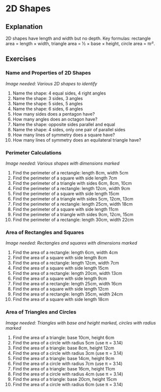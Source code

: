 # 2D Shapes

## Explanation
2D shapes have length and width but no depth. Key formulas: rectangle area = length × width, triangle area = ½ × base × height, circle area = πr².

## Exercises

### Name and Properties of 2D Shapes
*Image needed: Various 2D shapes to identify*
1. Name the shape: 4 equal sides, 4 right angles
2. Name the shape: 3 sides, 3 angles
3. Name the shape: 5 sides, 5 angles
4. Name the shape: 6 sides, 6 angles
5. How many sides does a pentagon have?
6. How many angles does an octagon have?
7. Name the shape: opposite sides parallel and equal
8. Name the shape: 4 sides, only one pair of parallel sides
9. How many lines of symmetry does a square have?
10. How many lines of symmetry does an equilateral triangle have?

### Perimeter Calculations
*Image needed: Various shapes with dimensions marked*
1. Find the perimeter of a rectangle: length 8cm, width 5cm
2. Find the perimeter of a square with side length 7cm
3. Find the perimeter of a triangle with sides 6cm, 8cm, 10cm
4. Find the perimeter of a rectangle: length 12cm, width 9cm
5. Find the perimeter of a square with side length 15cm
6. Find the perimeter of a triangle with sides 5cm, 12cm, 13cm
7. Find the perimeter of a rectangle: length 25cm, width 18cm
8. Find the perimeter of a square with side length 11cm
9. Find the perimeter of a triangle with sides 9cm, 12cm, 15cm
10. Find the perimeter of a rectangle: length 30cm, width 22cm

### Area of Rectangles and Squares
*Image needed: Rectangles and squares with dimensions marked*
1. Find the area of a rectangle: length 6cm, width 4cm
2. Find the area of a square with side length 8cm
3. Find the area of a rectangle: length 12cm, width 7cm
4. Find the area of a square with side length 15cm
5. Find the area of a rectangle: length 20cm, width 13cm
6. Find the area of a square with side length 9cm
7. Find the area of a rectangle: length 25cm, width 16cm
8. Find the area of a square with side length 12cm
9. Find the area of a rectangle: length 35cm, width 24cm
10. Find the area of a square with side length 18cm

### Area of Triangles and Circles
*Image needed: Triangles with base and height marked, circles with radius marked*
1. Find the area of a triangle: base 10cm, height 6cm
2. Find the area of a circle with radius 5cm (use π = 3.14)
3. Find the area of a triangle: base 8cm, height 12cm
4. Find the area of a circle with radius 3cm (use π = 3.14)
5. Find the area of a triangle: base 14cm, height 9cm
6. Find the area of a circle with radius 7cm (use π = 3.14)
7. Find the area of a triangle: base 16cm, height 11cm
8. Find the area of a circle with radius 4cm (use π = 3.14)
9. Find the area of a triangle: base 20cm, height 15cm
10. Find the area of a circle with radius 6cm (use π = 3.14)